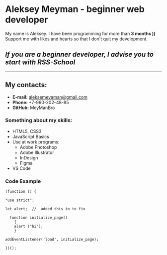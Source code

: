 # Aleksey Meyman - beginner web developer

  My name is Aleksey. I have been programming for more than **3 months ))**
  Support me with likes and hearts so that I don't quit my development.

## *If you are a beginner developer, I advise you to start with RSS-School*
--------------
## My contacts:
* **E-mail:** aleksemeyaman@gmail.com
* **Phone:** +7-960-202-48-85
* **GitHub:** MeyManBro
### Something about my skills:
- HTML5, CSS3
- JavaScript Basics
- Use at work programs:
  + Adobe Photoshop
  + Adobe Illustrator
  + InDesign
  + Figma
- VS Code

### Code Example
```
(function () {

"use strict";

let alert;  //  added this in to fix

  function initialize_page()
    {
    alert ("hi");
    }

addEventListener('load', initialize_page);

})();
```